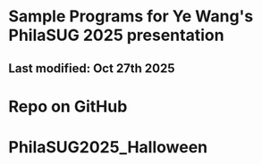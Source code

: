 # Sample Programs for Ye Wang's PhilaSUG 2025 presentation

## **Last modified:** Oct 27th 2025

# Repo on GitHub
# PhilaSUG2025_Halloween

